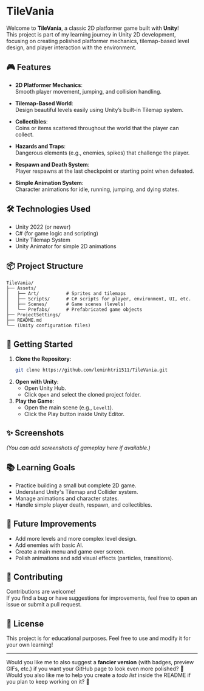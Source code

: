 # TileVania

Welcome to **TileVania**, a classic 2D platformer game built with **Unity**!  
This project is part of my learning journey in Unity 2D development, focusing on creating polished platformer mechanics, tilemap-based level design, and player interaction with the environment.

## 🎮 Features

- **2D Platformer Mechanics**:  
  Smooth player movement, jumping, and collision handling.
  
- **Tilemap-Based World**:  
  Design beautiful levels easily using Unity’s built-in Tilemap system.
  
- **Collectibles**:  
  Coins or items scattered throughout the world that the player can collect.
  
- **Hazards and Traps**:  
  Dangerous elements (e.g., enemies, spikes) that challenge the player.
  
- **Respawn and Death System**:  
  Player respawns at the last checkpoint or starting point when defeated.

- **Simple Animation System**:  
  Character animations for idle, running, jumping, and dying states.

## 🛠️ Technologies Used

- Unity 2022 (or newer)
- C# (for game logic and scripting)
- Unity Tilemap System
- Unity Animator for simple 2D animations

## 📦 Project Structure

```
TileVania/
├── Assets/
│   ├── Art/          # Sprites and tilemaps
│   ├── Scripts/      # C# scripts for player, environment, UI, etc.
│   ├── Scenes/       # Game scenes (levels)
│   └── Prefabs/      # Prefabricated game objects
├── ProjectSettings/
├── README.md
└── (Unity configuration files)
```

## 🚀 Getting Started

1. **Clone the Repository**:
   ```bash
   git clone https://github.com/leminhtri1511/TileVania.git
   ```
2. **Open with Unity**:
   - Open Unity Hub.
   - Click `Open` and select the cloned project folder.
3. **Play the Game**:
   - Open the main scene (e.g., `Level1`).
   - Click the Play button inside Unity Editor.

## ✨ Screenshots

*(You can add screenshots of gameplay here if available.)*

## 📚 Learning Goals

- Practice building a small but complete 2D game.
- Understand Unity's Tilemap and Collider system.
- Manage animations and character states.
- Handle simple player death, respawn, and collectibles.

## 🧩 Future Improvements

- Add more levels and more complex level design.
- Add enemies with basic AI.
- Create a main menu and game over screen.
- Polish animations and add visual effects (particles, transitions).

## 🤝 Contributing

Contributions are welcome!  
If you find a bug or have suggestions for improvements, feel free to open an issue or submit a pull request.

## 📜 License

This project is for educational purposes. Feel free to use and modify it for your own learning!

---

Would you like me to also suggest a **fancier version** (with badges, preview GIFs, etc.) if you want your GitHub page to look even more polished? 🚀  
Would you also like me to help you create a *todo list* inside the README if you plan to keep working on it? 🎯